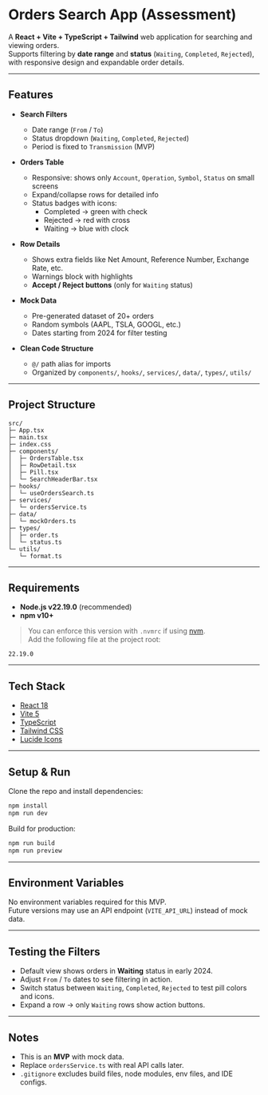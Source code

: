 # Orders Search App (Assessment)

A **React + Vite + TypeScript + Tailwind** web application for searching and viewing orders.  
Supports filtering by **date range** and **status** (`Waiting`, `Completed`, `Rejected`),  
with responsive design and expandable order details.

---

## Features

- **Search Filters**
  - Date range (`From` / `To`)
  - Status dropdown (`Waiting`, `Completed`, `Rejected`)
  - Period is fixed to `Transmission` (MVP)

- **Orders Table**
  - Responsive: shows only `Account`, `Operation`, `Symbol`, `Status` on small screens
  - Expand/collapse rows for detailed info
  - Status badges with icons:
    - Completed → green with check
    - Rejected → red with cross
    - Waiting → blue with clock

- **Row Details**
  - Shows extra fields like Net Amount, Reference Number, Exchange Rate, etc.
  - Warnings block with highlights
  - **Accept / Reject buttons** (only for `Waiting` status)

- **Mock Data**
  - Pre-generated dataset of 20+ orders
  - Random symbols (AAPL, TSLA, GOOGL, etc.)
  - Dates starting from 2024 for filter testing

- **Clean Code Structure**
  - `@/` path alias for imports
  - Organized by `components/`, `hooks/`, `services/`, `data/`, `types/`, `utils/`

---

## Project Structure

```
src/
├─ App.tsx
├─ main.tsx
├─ index.css
├─ components/
│  ├─ OrdersTable.tsx
│  ├─ RowDetail.tsx
│  ├─ Pill.tsx
│  └─ SearchHeaderBar.tsx
├─ hooks/
│  └─ useOrdersSearch.ts
├─ services/
│  └─ ordersService.ts
├─ data/
│  └─ mockOrders.ts
├─ types/
│  ├─ order.ts
│  └─ status.ts
└─ utils/
   └─ format.ts
```

---

## Requirements

- **Node.js v22.19.0** (recommended)  
- **npm v10+**

> You can enforce this version with `.nvmrc` if using [nvm](https://github.com/nvm-sh/nvm).  
> Add the following file at the project root:

```
22.19.0
```

---

## Tech Stack

- [React 18](https://reactjs.org/)  
- [Vite 5](https://vitejs.dev/)  
- [TypeScript](https://www.typescriptlang.org/)  
- [Tailwind CSS](https://tailwindcss.com/)  
- [Lucide Icons](https://lucide.dev/)  

---

## Setup & Run

Clone the repo and install dependencies:

```bash
npm install
npm run dev
```

Build for production:

```bash
npm run build
npm run preview
```

---

## Environment Variables

No environment variables required for this MVP.  
Future versions may use an API endpoint (`VITE_API_URL`) instead of mock data.

---

## Testing the Filters

- Default view shows orders in **Waiting** status in early 2024.  
- Adjust `From` / `To` dates to see filtering in action.  
- Switch status between `Waiting`, `Completed`, `Rejected` to test pill colors and icons.  
- Expand a row → only `Waiting` rows show action buttons.

---

## Notes

- This is an **MVP** with mock data.  
- Replace `ordersService.ts` with real API calls later.  
- `.gitignore` excludes build files, node modules, env files, and IDE configs.  
